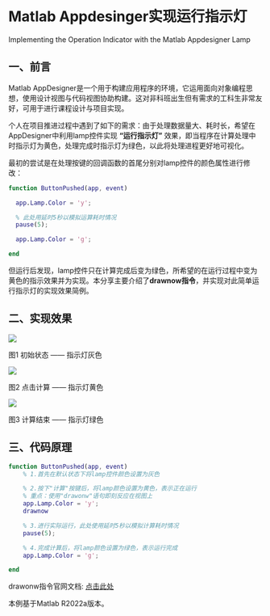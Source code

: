 # Matlab Appdesinger实现运行指示灯

Implementing the Operation Indicator with the Matlab Appdesigner Lamp

## 一、前言

Matlab AppDesigner是一个用于构建应用程序的环境，它运用面向对象编程思想，使用设计视图与代码视图协助构建。这对非科班出生但有需求的工科生非常友好，可用于进行课程设计与项目实现。

个人在项目推进过程中遇到了如下的需求：由于处理数据量大、耗时长，希望在AppDesigner中利用lamp控件实现 **“运行指示灯”** 效果，即当程序在计算处理中时指示灯为黄色，处理完成时指示灯为绿色，以此将处理进程更好地可视化。

最初的尝试是在处理按键的回调函数的首尾分别对lamp控件的颜色属性进行修改：

```matlab
function ButtonPushed(app, event)

  app.Lamp.Color = 'y';

  % 此处用延时5秒以模拟运算耗时情况
  pause(5);

  app.Lamp.Color = 'g';

end
```

但运行后发现，lamp控件只在计算完成后变为绿色，所希望的在运行过程中变为黄色的指示效果并为实现。本分享主要介绍了**drawnow指令**，并实现对此简单运行指示灯的实现效果简例。

## 二、实现效果

![](https://raw.githubusercontent.com/Lil-Rinnki/Operation-Indicator-in-Matlab-Applesinger/main/readme_image/step1.png)

图1 初始状态 —— 指示灯灰色

![](https://raw.githubusercontent.com/Lil-Rinnki/Operation-Indicator-in-Matlab-Applesinger/main/readme_image/step2.png)

图2 点击计算 —— 指示灯黄色

![](https://raw.githubusercontent.com/Lil-Rinnki/Operation-Indicator-in-Matlab-Applesinger/main/readme_image/step3.png)

图3 计算结束 —— 指示灯绿色

## 三、代码原理

```matlab
function ButtonPushed(app, event)
    % 1.首先在默认状态下将lamp控件颜色设置为灰色

    % 2.按下"计算"按键后，将lamp颜色设置为黄色，表示正在运行
    % 重点：使用"drawonw"语句即刻反应在视图上
    app.Lamp.Color = 'y';
    drawnow

    % 3.进行实际运行，此处使用延时5秒以模拟计算耗时情况
    pause(5);

    % 4.完成计算后，将lamp颜色设置为绿色，表示运行完成
    app.Lamp.Color = 'g';

end
```

drawonw指令官网文档: [点击此处](https://ww2.mathworks.cn/help/matlab/ref/drawnow.html?searchHighlight=drawnow\&s_tid=srchtitle_drawnow_1 "点击此处")

本例基于Matlab R2022a版本。
